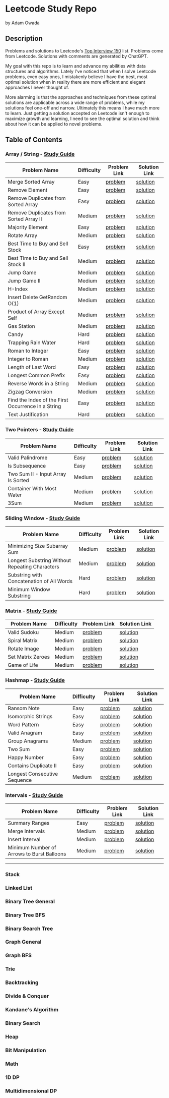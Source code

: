 # Leetcode Study Repo

by Adam Owada

## Description

Problems and solutions to Leetcode's [Top Interview 150](https://leetcode.com/studyplan/top-interview-150/) list. Problems come from Leetcode. Solutions with comments are generated by ChatGPT.

My goal with this repo is to learn and advance my abilities with data structures and algorithms. Lately I've noticed that when I solve Leetcode problems, even easy ones, I mistakenly believe I have the best, most optimal solution when in reality there are more efficient and elegant approaches I never thought of.

More alarming is that the approaches and techniques from these optimal solutions are applicable across a wide range of problems, while my solutions feel one-off and narrow. Ultimately this means I have much more to learn. Just getting a solution accepted on Leetcode isn't enough to maximize growth and learning, I need to see the optimal solution and think about how it can be applied to novel problems.

## Table of Contents

### Array / String - [Study Guide](array-string/study-guide.md)

| Problem Name                                     | Difficulty | Problem Link                                                         | Solution Link                                                        |
|--------------------------------------------------|------------|----------------------------------------------------------------------|----------------------------------------------------------------------|
| Merge Sorted Array                               | Easy       | [problem](array-string/merge-sorted-array/problem.md)                | [solution](array-string/merge-sorted-array/solution.md)              |
| Remove Element                                   | Easy       | [problem](array-string/remove-element/problem.md)                    | [solution](array-string/remove-element/solution.md)                  |
| Remove Duplicates from Sorted Array              | Easy       | [problem](array-string/remove-duplicates-from-sorted-array/problem.md) | [solution](array-string/remove-duplicates-from-sorted-array/solution.md) |
| Remove Duplicates from Sorted Array II           | Medium     | [problem](array-string/remove-duplicates-from-sorted-array-ii/problem.md)| [solution](array-string/remove-duplicates-from-sorted-array-ii/solution.md) |
| Majority Element                                 | Easy       | [problem](array-string/majority-element/problem.md)                  | [solution](array-string/majority-element/solution.md)                |
| Rotate Array                                     | Medium     | [problem](array-string/rotate-array/problem.md)                      | [solution](array-string/rotate-array/solution.md)                    |
| Best Time to Buy and Sell Stock                  | Easy       | [problem](array-string/best-time-to-buy-and-sell-stock/problem.md)     | [solution](array-string/best-time-to-buy-and-sell-stock/solution.md)   |
| Best Time to Buy and Sell Stock II               | Medium     | [problem](array-string/best-time-to-buy-and-sell-stock-ii/problem.md)   | [solution](array-string/best-time-to-buy-and-sell-stock-ii/solution.md) |
| Jump Game                                        | Medium     | [problem](array-string/jump-game/problem.md)                         | [solution](array-string/jump-game/solution.md)                       |
| Jump Game II                                     | Medium     | [problem](array-string/jump-game-ii/problem.md)                        | [solution](array-string/jump-game-ii/solution.md)                      |
| H-Index                                          | Medium     | [problem](array-string/h-index/problem.md)                           | [solution](array-string/h-index/solution.md)                         |
| Insert Delete GetRandom O(1)                     | Medium     | [problem](array-string/insert-delete-getrandom-o1/problem.md)          | [solution](array-string/insert-delete-getrandom-o1/solution.md)        |
| Product of Array Except Self                     | Medium     | [problem](array-string/product-of-array-except-self/problem.md)        | [solution](array-string/product-of-array-except-self/solution.md)      |
| Gas Station                                      | Medium     | [problem](array-string/gas-station/problem.md)                       | [solution](array-string/gas-station/solution.md)                      |
| Candy                                            | Hard       | [problem](array-string/candy/problem.md)                             | [solution](array-string/candy/solution.md)                           |
| Trapping Rain Water                              | Hard       | [problem](array-string/trapping-rain-water/problem.md)                 | [solution](array-string/trapping-rain-water/solution.md)               |
| Roman to Integer                                 | Easy       | [problem](array-string/roman-to-integer/problem.md)                    | [solution](array-string/roman-to-integer/solution.md)                  |
| Integer to Roman                                 | Medium     | [problem](array-string/integer-to-roman/problem.md)                    | [solution](array-string/integer-to-roman/solution.md)                  |
| Length of Last Word                              | Easy       | [problem](array-string/length-of-last-word/problem.md)                 | [solution](array-string/length-of-last-word/solution.md)               |
| Longest Common Prefix                            | Easy       | [problem](array-string/longest-common-prefix/problem.md)               | [solution](array-string/longest-common-prefix/solution.md)             |
| Reverse Words in a String                        | Medium     | [problem](array-string/reverse-words-in-a-string/problem.md)           | [solution](array-string/reverse-words-in-a-string/solution.md)         |
| Zigzag Conversion                                | Medium     | [problem](array-string/zigzag-conversion/problem.md)                   | [solution](array-string/zigzag-conversion/solution.md)                 |
| Find the Index of the First Occurrence in a String | Easy      | [problem](array-string/find-the-index-of-the-first-occurrence-in-a-string/problem.md) | [solution](array-string/find-the-index-of-the-first-occurrence-in-a-string/solution.md) |
| Text Justification                               | Hard       | [problem](array-string/text-justification/problem.md)                  | [solution](array-string/text-justification/solution.md)                |

### Two Pointers - [Study Guide](two-pointers/study-guide.md)

| Problem Name                                   | Difficulty | Problem Link                                                            | Solution Link                                                           |
|------------------------------------------------|------------|-------------------------------------------------------------------------|-------------------------------------------------------------------------|
| Valid Palindrome                               | Easy       | [problem](two-pointers/valid-palindrome/problem.md)                     | [solution](two-pointers/valid-palindrome/solution.md)                   |
| Is Subsequence                                 | Easy       | [problem](two-pointers/is-subsequence/problem.md)                       | [solution](two-pointers/is-subsequence/solution.md)                     |
| Two Sum II - Input Array Is Sorted             | Medium     | [problem](two-pointers/two-sum-ii-input-array-is-sorted/problem.md)       | [solution](two-pointers/two-sum-ii-input-array-is-sorted/solution.md)     |
| Container With Most Water                      | Medium     | [problem](two-pointers/container-with-most-water/problem.md)            | [solution](two-pointers/container-with-most-water/solution.md)          |
| 3Sum                                           | Medium     | [problem](two-pointers/3sum/problem.md)                                 | [solution](two-pointers/3sum/solution.md)                               |

### Sliding Window - [Study Guide](sliding-window/study-guide.md)

| Problem Name                                      | Difficulty | Problem Link                                                                    | Solution Link                                                                   |
|---------------------------------------------------|------------|---------------------------------------------------------------------------------|---------------------------------------------------------------------------------|
| Minimizing Size Subarray Sum                      | Medium     | [problem](sliding-window/minimizing-size-subarray-sum/problem.md)                | [solution](sliding-window/minimizing-size-subarray-sum/solution.md)               |
| Longest Substring Without Repeating Characters    | Medium     | [problem](sliding-window/longest-substring-without-repeating-characters/problem.md)| [solution](sliding-window/longest-substring-without-repeating-characters/solution.md)|
| Substring with Concatenation of All Words         | Hard       | [problem](sliding-window/substring-with-concatenation-of-all-words/problem.md)     | [solution](sliding-window/substring-with-concatenation-of-all-words/solution.md)     |
| Minimum Window Substring                          | Hard       | [problem](sliding-window/minimum-window-substring/problem.md)                    | [solution](sliding-window/minimum-window-substring/solution.md)                   |

### Matrix - [Study Guide](matrix/study-guide.md)

| Problem Name               | Difficulty | Problem Link                                                    | Solution Link                                                   |
|----------------------------|------------|-----------------------------------------------------------------|-----------------------------------------------------------------|
| Valid Sudoku               | Medium     | [problem](matrix/valid-sudoku/problem.md)                       | [solution](matrix/valid-sudoku/solution.md)                     |
| Spiral Matrix              | Medium     | [problem](matrix/spiral-matrix/problem.md)                      | [solution](matrix/spiral-matrix/solution.md)                    |
| Rotate Image               | Medium     | [problem](matrix/rotate-image/problem.md)                       | [solution](matrix/rotate-image/solution.md)                     |
| Set Matrix Zeroes          | Medium     | [problem](matrix/set-matrix-zeroes/problem.md)                  | [solution](matrix/set-matrix-zeroes/solution.md)                |
| Game of Life               | Medium     | [problem](matrix/game-of-life/problem.md)                       | [solution](matrix/game-of-life/solution.md)                     |

### Hashmap - [Study Guide](hashmap/study-guide.md)

| Problem Name                   | Difficulty | Problem Link                                                       | Solution Link                                                       |
|--------------------------------|------------|--------------------------------------------------------------------|---------------------------------------------------------------------|
| Ransom Note                    | Easy       | [problem](hashmap/ransom-note/problem.md)                          | [solution](hashmap/ransom-note/solution.md)                         |
| Isomorphic Strings             | Easy       | [problem](hashmap/isomorphic-strings/problem.md)                   | [solution](hashmap/isomorphic-strings/solution.md)                  |
| Word Pattern                   | Easy       | [problem](hashmap/word-pattern/problem.md)                         | [solution](hashmap/word-pattern/solution.md)                        |
| Valid Anagram                  | Easy       | [problem](hashmap/valid-anagram/problem.md)                        | [solution](hashmap/valid-anagram/solution.md)                       |
| Group Anagrams                 | Medium     | [problem](hashmap/group-anagrams/problem.md)                       | [solution](hashmap/group-anagrams/solution.md)                      |
| Two Sum                        | Easy       | [problem](hashmap/two-sum/problem.md)                              | [solution](hashmap/two-sum/solution.md)                             |
| Happy Number                   | Easy       | [problem](hashmap/happy-number/problem.md)                         | [solution](hashmap/happy-number/solution.md)                        |
| Contains Duplicate II          | Easy       | [problem](hashmap/contains-duplicate-ii/problem.md)                | [solution](hashmap/contains-duplicate-ii/solution.md)               |
| Longest Consecutive Sequence   | Medium     | [problem](hashmap/longest-consecutive-sequence/problem.md)           | [solution](hashmap/longest-consecutive-sequence/solution.md)          |

### Intervals - [Study Guide](intervals/study-guide.md)

| Problem Name                                      | Difficulty | Problem Link                                                                   | Solution Link                                                                   |
|---------------------------------------------------|------------|--------------------------------------------------------------------------------|---------------------------------------------------------------------------------|
| Summary Ranges                                    | Easy       | [problem](intervals/summary-ranges/problem.md)                                 | [solution](intervals/summary-ranges/solution.md)                                |
| Merge Intervals                                   | Medium     | [problem](intervals/merge-intervals/problem.md)                                | [solution](intervals/merge-intervals/solution.md)                               |
| Insert Interval                                   | Medium     | [problem](intervals/insert-interval/problem.md)                                | [solution](intervals/insert-interval/solution.md)                               |
| Minimum Number of Arrows to Burst Balloons        | Medium     | [problem](intervals/minimum-number-of-arrows-to-burst-balloons/problem.md)      | [solution](intervals/minimum-number-of-arrows-to-burst-balloons/solution.md)      |

---

### Stack

### Linked List

### Binary Tree General

### Binary Tree BFS

### Binary Search Tree

### Graph General

### Graph BFS

### Trie

### Backtracking

### Divide & Conquer

### Kandane's Algorithm

### Binary Search

### Heap

### Bit Manipulation

### Math

### 1D DP

### Multidimensional DP
